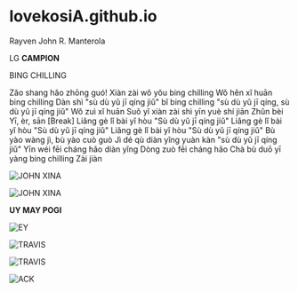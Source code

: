 # lovekosiA.github.io
Rayven John R. Manterola

LG **CAMPION**

BING CHILLING

 Zǎo shang hǎo zhōng guó!
Xiàn zài wǒ yǒu bing chilling
Wǒ hěn xǐ huān bing chilling
Dàn shì "sù dù yǔ jī qíng jiǔ" bǐ bing chilling
"sù dù yǔ jī qíng, sù dù yǔ jī qíng jiǔ"
Wǒ zuì xǐ huān
Suǒ yǐ xiàn zài shì yīn yuè shí jiān
Zhǔn bèi
Yī, èr, sān
[Break]
Liǎng gè lǐ bài yǐ hòu
"Sù dù yǔ jī qíng jiǔ"
Liǎng gè lǐ bài yǐ hòu
"Sù dù yǔ jī qíng jiǔ"
Liǎng gè lǐ bài yǐ hòu
"Sù dù yǔ jī qíng jiǔ"
Bù yào wàng jì, bù yào cuò guò
Jì dé qù diàn yǐng yuàn kàn "sù dù yǔ jī qíng jiǔ"
Yīn wéi fēi cháng hǎo diàn yǐng
Dòng zuò fēi cháng hǎo
Chà bù duō yī yàng bing chilling
Zài jiàn


![JOHN XINA](https://t2.genius.com/unsafe/288x259/https%3A%2F%2Fimages.genius.com%2Fb7856ba4b9670f426d8b347b3fc20a52.403x363x1.png)





![JOHN XINA](https://i.scdn.co/image/ab6761610000e5ebe1408498d7f528e3671616b1)





**UY MAY POGI**


![EY](https://user-images.githubusercontent.com/122416151/211978639-c9413a86-8fd1-4675-86c5-b0f6d8353676.png)





![TRAVIS](https://scontent.fdvo2-2.fna.fbcdn.net/v/t39.30808-6/264122057_1086283421911873_2886460392285338080_n.jpg?_nc_cat=105&ccb=1-7&_nc_sid=174925&_nc_ohc=nRT-9GxUQJYAX-QyYtx&_nc_oc=AQnjFyrPAKL3bxy9dBjCbdIFbn5-CujQne-NuzDkSdKGNgeln-5J2TCN-31cquBAHjQ&_nc_ht=scontent.fdvo2-2.fna&oh=00_AfDS5P111T_TEPLu0c2l8EC-aEMmFGUxVspXjSpkld_JGw&oe=63C4315F)








![TRAVIS](https://scontent.fdvo2-2.fna.fbcdn.net/v/t39.30808-6/270109519_1099502693923279_4960260921376928541_n.jpg?_nc_cat=105&ccb=1-7&_nc_sid=174925&_nc_ohc=I6QYW6UtQL8AX_zCtNe&_nc_ht=scontent.fdvo2-2.fna&oh=00_AfD9ag9Qv6LRevRZVW780q0Euz_ZtgGY9FHwg_VcGXC9Zw&oe=63C3F337)








![ACK](https://scontent.fdvo2-1.fna.fbcdn.net/v/t39.30808-6/320701017_5678029555598866_3596077693573473470_n.jpg?stp=dst-jpg_s1080x2048&_nc_cat=108&ccb=1-7&_nc_sid=a4a2d7&_nc_ohc=TgVV2TUe1NoAX8JLeTE&_nc_ht=scontent.fdvo2-1.fna&oh=00_AfAcZTg9st1jfcCtvSejfFw5CnLu4gFVT5q8stcqXxWYuQ&oe=63C3DAEB)
